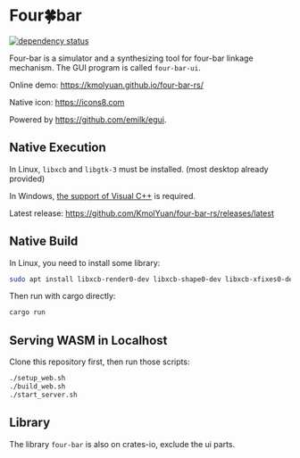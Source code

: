 # Four🍀bar

[![dependency status](https://deps.rs/repo/github/KmolYuan/four-bar-rs/status.svg)](https://deps.rs/repo/github/KmolYuan/four-bar-rs)

Four-bar is a simulator and a synthesizing tool for four-bar linkage mechanism. The GUI program is called `four-bar-ui`.

Online demo: <https://kmolyuan.github.io/four-bar-rs/>

Native icon: <https://icons8.com>

Powered by <https://github.com/emilk/egui>.

## Native Execution

In Linux, `libxcb` and `libgtk-3` must be installed. (most desktop already provided)

In Windows, [the support of Visual C++](https://docs.microsoft.com/zh-TW/cpp/windows/latest-supported-vc-redist?view=msvc-160) is required.

Latest release: <https://github.com/KmolYuan/four-bar-rs/releases/latest>

## Native Build

In Linux, you need to install some library:

```bash
sudo apt install libxcb-render0-dev libxcb-shape0-dev libxcb-xfixes0-dev libxkbcommon-dev libgtk-3-dev
```

Then run with cargo directly:

```bash
cargo run
```

## Serving WASM in Localhost

Clone this repository first, then run those scripts:

```bash
./setup_web.sh
./build_web.sh
./start_server.sh
```

## Library

The library `four-bar` is also on crates-io, exclude the ui parts.
